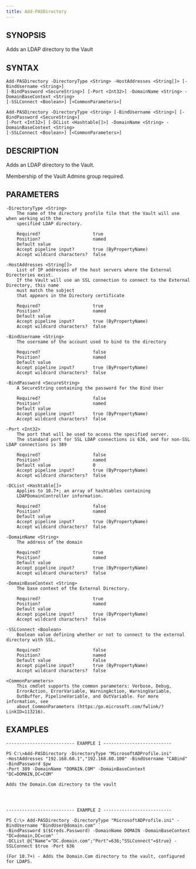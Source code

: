 ```yaml
---
title: Add-PASDirectory
---
```


## SYNOPSIS

Adds an LDAP directory to the Vault

## SYNTAX

    Add-PASDirectory -DirectoryType <String> -HostAddresses <String[]> [-BindUsername <String>]
    [-BindPassword <SecureString>] [-Port <Int32>] -DomainName <String> -DomainBaseContext <String>
    [-SSLConnect <Boolean>] [<CommonParameters>]

    Add-PASDirectory -DirectoryType <String> [-BindUsername <String>] [-BindPassword <SecureString>]
    [-Port <Int32>] [-DCList <Hashtable[]>] -DomainName <String> -DomainBaseContext <String>
    [-SSLConnect <Boolean>] [<CommonParameters>]

## DESCRIPTION

Adds an LDAP directory to the Vault.

Membership of the Vault Admins group required.

## PARAMETERS

    -DirectoryType <String>
        The name of the directory profile file that the Vault will use when working with the
        specified LDAP directory.

        Required?                    true
        Position?                    named
        Default value
        Accept pipeline input?       true (ByPropertyName)
        Accept wildcard characters?  false

    -HostAddresses <String[]>
        List of IP addresses of the host servers where the External Directories exist.
        If the Vault will use an SSL connection to connect to the External Directory, this name
        must match the subject
        that appears in the Directory certificate

        Required?                    true
        Position?                    named
        Default value
        Accept pipeline input?       true (ByPropertyName)
        Accept wildcard characters?  false

    -BindUsername <String>
        The username of the account used to bind to the directory

        Required?                    false
        Position?                    named
        Default value
        Accept pipeline input?       true (ByPropertyName)
        Accept wildcard characters?  false

    -BindPassword <SecureString>
        A SecureString containing the password for the Bind User

        Required?                    false
        Position?                    named
        Default value
        Accept pipeline input?       true (ByPropertyName)
        Accept wildcard characters?  false

    -Port <Int32>
        The port that will be used to access the specified server.
        The standard port for SSL LDAP connections is 636, and for non-SSL LDAP connections is 389

        Required?                    false
        Position?                    named
        Default value                0
        Accept pipeline input?       true (ByPropertyName)
        Accept wildcard characters?  false

    -DCList <Hashtable[]>
        Applies to 10.7+; an array of hashtables containing
        LDAPDomainController information.

        Required?                    false
        Position?                    named
        Default value
        Accept pipeline input?       true (ByPropertyName)
        Accept wildcard characters?  false

    -DomainName <String>
        The address of the domain

        Required?                    true
        Position?                    named
        Default value
        Accept pipeline input?       true (ByPropertyName)
        Accept wildcard characters?  false

    -DomainBaseContext <String>
        The base context of the External Directory.

        Required?                    true
        Position?                    named
        Default value
        Accept pipeline input?       true (ByPropertyName)
        Accept wildcard characters?  false

    -SSLConnect <Boolean>
        Boolean value defining whether or not to connect to the external directory with SSL.

        Required?                    false
        Position?                    named
        Default value                False
        Accept pipeline input?       true (ByPropertyName)
        Accept wildcard characters?  false

    <CommonParameters>
        This cmdlet supports the common parameters: Verbose, Debug,
        ErrorAction, ErrorVariable, WarningAction, WarningVariable,
        OutBuffer, PipelineVariable, and OutVariable. For more information, see
        about_CommonParameters (https:/go.microsoft.com/fwlink/?LinkID=113216).

## EXAMPLES

    -------------------------- EXAMPLE 1 --------------------------

    PS C:\>Add-PASDirectory -DirectoryType "MicrosoftADProfile.ini"
    -HostAddresses "192.168.60.1","192.168.60.100" -BindUsername "CABind" -BindPassword $pw
    -Port 389 -DomainName "DOMAIN.COM" -DomainBaseContext "DC=DOMAIN,DC=COM"

    Adds the Domain.Com directory to the vault




    -------------------------- EXAMPLE 2 --------------------------

    PS C:\> Add-PASDirectory -DirectoryType "MicrosoftADProfile.ini" -BindUsername "BindUser@domain.com" `
    -BindPassword $($Creds.Password) -DomainName DOMAIN -DomainBaseContext "DC=domain,DC=com" `
    -DCList @{"Name"="DC.domain.com";"Port"=636;"SSLConnect"=$true} -SSLConnect $true -Port 636

    (For 10.7+) - Adds the Domain.Com directory to the vault, configured for LDAPS.
